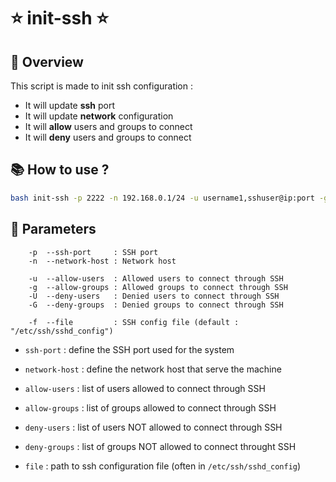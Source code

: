 # ⭐ init-ssh ⭐

## 👀 Overview

This script is made to init ssh configuration :
- It will update **ssh** port
- It will update **network** configuration
- It will **allow** users and groups to connect
- It will **deny** users and groups to connect

## 📚 How to use ?

```sh
bash init-ssh -p 2222 -n 192.168.0.1/24 -u username1,sshuser@ip:port -g group1,group2 -U username3,sshuser@ip:port -G group4
```

## 🚦 Parameters

```
    -p  --ssh-port     : SSH port
    -n  --network-host : Network host

    -u  --allow-users  : Allowed users to connect through SSH
    -g  --allow-groups : Allowed groups to connect through SSH
    -U  --deny-users   : Denied users to connect through SSH
    -G  --deny-groups  : Denied groups to connect through SSH

	-f  --file         : SSH config file (default : "/etc/ssh/sshd_config")
```

- `ssh-port` : define the SSH port used for the system
- `network-host` : define the network host that serve the machine
  
- `allow-users` : list of users allowed to connect through SSH
- `allow-groups` : list of groups allowed to connect through SSH
- `deny-users` : list of users NOT allowed to connect through SSH
- `deny-groups` : list of groups NOT allowed to connect throught SSH

- `file` :  path to ssh configuration file (often in `/etc/ssh/sshd_config`)
